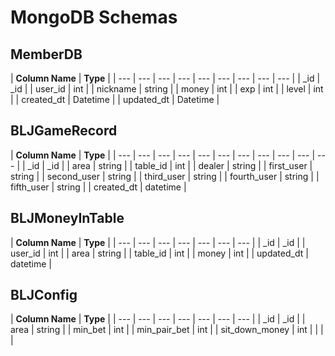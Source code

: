 # MongoDB Schemas

## MemberDB

| **Column Name** | **Type** |
| --- | --- | --- | --- | --- | --- | --- | --- | --- |
| \_id | \_id |
| user\_id | int |
| nickname | string |
| money | int |
| exp | int |
| level | int |
| created\_dt | Datetime |
| updated\_dt | Datetime |

## BLJGameRecord

| **Column Name** | **Type** |
| --- | --- | --- | --- | --- | --- | --- | --- | --- | --- | --- |
| \_id | \_id |
| area | string |
| table\_id | int |
| dealer | string |
| first\_user | string |
| second\_user | string |
| third\_user | string |
| fourth\_user | string |
| fifth\_user | string |
| created\_dt | datetime |

## BLJMoneyInTable

| **Column Name** | **Type** |
| --- | --- | --- | --- | --- | --- | --- |
| \_id | \_id |
| user\_id | int |
| area | string |
| table\_id | int |
| money | int |
| updated\_dt | datetime |

## BLJConfig

| **Column Name** | **Type** |
| --- | --- | --- | --- | --- | --- | --- |
| \_id | \_id |
| area | string |
| min\_bet | int |
| min\_pair\_bet | int |
| sit\_down\_money | int |
|  |  |






